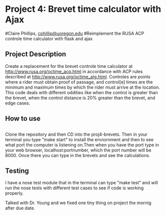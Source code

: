 # Project 4:  Brevet time calculator with Ajax
#Claire Phillips, cphillip@uoregon.edu
#Reimplement the RUSA ACP controle time calculator with flask and ajax

## Project Description

Create a replacement for the brevet controle time calculator at 
http://www.rusa.org/octime_acp.html in accordance with ACP rules described 
at http://www.rusa.org/octime_alg.html.
Controles are points where a rider must obtain proof of passage, and control[e] 
times are the minimum and maximum times by which the rider must arrive at the 
location. This code deals with different oddities like when the control is greater
than the brevet, when the control distance is 20% greater than the brevet, and 
edge cases.
 
##
## How to use
##


Clone the repository and then CD into the proj4-brevets. 
Then in your terminal you type "make start" to install the enviornment
and then to see what port the computer is listening on.Then when you have the 
port type in your web browser, localhost:portnumber, which the port number 
will be 8000. Once there you can type in the brevets and see the calculations.

 
 

## Testing

I have a nose test module that in the terminal can type "make test" and will run
the nose tests with different test cases to see if code is working properly.

Talked with Dr. Young and we fixed one tiny thing on project the mornig after due date.











